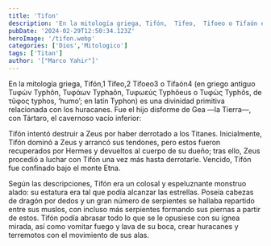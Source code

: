 ```yaml
---
title: 'Tifon'
description: 'En la mitología griega, Tifón, ​ Tifeo, ​ Tifoeo​ o Tifaón​ es una divinidad primitiva relacionada con los huracanes. Fue el hijo disforme de Gea —la Tierra—, con Tártaro, el cavernoso vacío inferior: Pero cuando Zeus había expulsado a los Titanes del cielo'
pubDate: '2024-02-29T12:50:34.123Z'
heroImage: '/tifon.webp'
categories: ['Dios','Mitologico']
tags: ['Titan']
author: '["Marco Yahir"]'
---
```


En la mitología griega, Tifón,1​ Tifeo,2​ Tifoeo3​ o Tifaón4​ (en griego antiguo Τυφών Typhôn, Τυφάων Typhaôn, Τυφωεύς Typhôeus o Τυφώς Typhôs, de τῦφος typhos, ‘humo’; en latín Typhon) es una divinidad primitiva relacionada con los huracanes. Fue el hijo disforme de Gea —la Tierra—, con Tártaro, el cavernoso vacío inferior:

Tifón intentó destruir a Zeus por haber derrotado a los Titanes. Inicialmente, Tifón dominó a Zeus y arrancó sus tendones, pero estos fueron recuperados por Hermes y devueltos al cuerpo de su dueño; tras ello, Zeus procedió a luchar con Tifón una vez más hasta derrotarle. Vencido, Tifón fue confinado bajo el monte Etna.

Según las descripciones, Tifón era un colosal y espeluznante monstruo alado: su estatura era tal que podía alcanzar las estrellas. Poseía cabezas de dragón por dedos y un gran número de serpientes se hallaba repartido entre sus muslos, con incluso más serpientes formando sus piernas a partir de estos. Tifón podía abrasar todo lo que se le opusiese con su ígnea mirada, así como vomitar fuego y lava de su boca, crear huracanes y terremotos con el movimiento de sus alas.